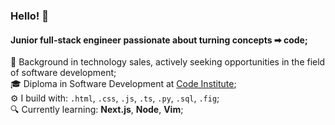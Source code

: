 ### Hello! 👋

#### Junior full-stack engineer passionate about turning concepts ➡ code;

🏢 Background in technology sales, actively seeking opportunities in the field of software development;<br>
🎓 Diploma in Software Development at [Code Institute](https://codeinstitute.net/);<br>
⚙️ I build with: `.html`, `.css`, `.js`, `.ts`, `.py`, `.sql`, `.fig`;<br>
🔍 Currently learning: **Next.js**, **Node**, **Vim**;<br>

